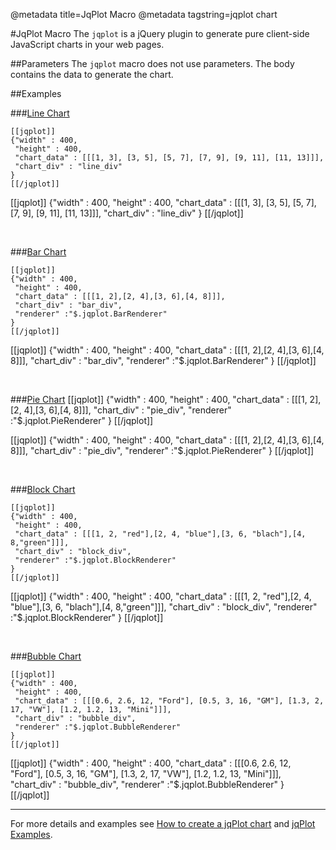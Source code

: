 @metadata title=JqPlot Macro
@metadata tagstring=jqplot chart

[new jqplt chart]:http://www.jqplot.com/docs/files/usage-txt.html
[jqPlot Examples]:http://www.jqplot.com/tests/
[line]: /pylabsdoc/#/alkiradocs/LineChart
[bar]: /pylabsdoc/#/alkiradocs/BarChart
[pie]: /pylabsdoc/#/alkiradocs/PieChart
[block]: /pylabsdoc/#/alkiradocs/BlockChart
[bubble]: /pylabsdoc/#/alkiradocs/BubbleChart


#JqPlot Macro 
The `jqplot` is a jQuery plugin to generate pure client-side JavaScript charts in your web pages.


##Parameters
The `jqplot` macro does not use parameters.
The body contains the data to generate the chart.


##Examples

###[Line Chart][line]

    [[jqplot]]
    {"width" : 400,
     "height" : 400,
     "chart_data" : [[[1, 3], [3, 5], [5, 7], [7, 9], [9, 11], [11, 13]]],
     "chart_div" : "line_div"
    }
    [[/jqplot]]


[[jqplot]]
{"width" : 400,
 "height" : 400,
 "chart_data" : [[[1, 3], [3, 5], [5, 7], [7, 9], [9, 11], [11, 13]]],
 "chart_div" : "line_div"
}
[[/jqplot]]

<br />

###[Bar Chart][bar]

    [[jqplot]]
    {"width" : 400,
     "height" : 400,
     "chart_data" : [[[1, 2],[2, 4],[3, 6],[4, 8]]],
     "chart_div" : "bar_div",
     "renderer" :"$.jqplot.BarRenderer"
    }
    [[/jqplot]]
    

[[jqplot]]
{"width" : 400,
 "height" : 400,
 "chart_data" : [[[1, 2],[2, 4],[3, 6],[4, 8]]],
 "chart_div" : "bar_div",
 "renderer" :"$.jqplot.BarRenderer"
}
[[/jqplot]]

<br />

###[Pie Chart][pie]
    [[jqplot]]
    {"width" : 400,
     "height" : 400,
     "chart_data" : [[[1, 2],[2, 4],[3, 6],[4, 8]]],
     "chart_div" : "pie_div",
     "renderer" :"$.jqplot.PieRenderer"
    }
    [[/jqplot]]


[[jqplot]]
{"width" : 400,
 "height" : 400,
 "chart_data" : [[[1, 2],[2, 4],[3, 6],[4, 8]]],
 "chart_div" : "pie_div",
 "renderer" :"$.jqplot.PieRenderer"
}
[[/jqplot]]

<br />

###[Block Chart][block]

    [[jqplot]]
    {"width" : 400,
     "height" : 400,
     "chart_data" : [[[1, 2, "red"],[2, 4, "blue"],[3, 6, "blach"],[4, 8,"green"]]],
     "chart_div" : "block_div",
     "renderer" :"$.jqplot.BlockRenderer"
    }
    [[/jqplot]]


[[jqplot]]
{"width" : 400,
 "height" : 400,
 "chart_data" : [[[1, 2, "red"],[2, 4, "blue"],[3, 6, "blach"],[4, 8,"green"]]],
 "chart_div" : "block_div",
 "renderer" :"$.jqplot.BlockRenderer"
}
[[/jqplot]]

<br />

###[Bubble Chart][bubble]

    [[jqplot]]
    {"width" : 400,
     "height" : 400,
     "chart_data" : [[[0.6, 2.6, 12, "Ford"], [0.5, 3, 16, "GM"], [1.3, 2, 17, "VW"], [1.2, 1.2, 13, "Mini"]]],
     "chart_div" : "bubble_div",
     "renderer" :"$.jqplot.BubbleRenderer"
    }
    [[/jqplot]]


[[jqplot]]
{"width" : 400,
 "height" : 400,
 "chart_data" : [[[0.6, 2.6, 12, "Ford"], [0.5, 3, 16, "GM"], [1.3, 2, 17, "VW"], [1.2, 1.2, 13, "Mini"]]],
 "chart_div" : "bubble_div",
 "renderer" :"$.jqplot.BubbleRenderer"
}
[[/jqplot]]

- - -
For more details and examples see [How to create a jqPlot chart][new jqplt chart] and [jqPlot Examples][jqPlot Examples].
